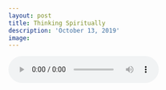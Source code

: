 ```yaml
---
layout: post
title: Thinking Spiritually
description: 'October 13, 2019'
image:
---
```


<audio controls preload="metadata">
  <source src="https://docs.google.com/uc?export=open&id=1-pM30FrPZAPwO-ySNU6wGXHCZYS6FjdC" type="audio/mp3">
Your browser does not support the audio element.
</audio>
